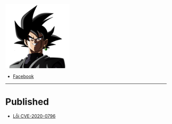 ![](/pics/back-goku.png)
+ [Facebook](https://www.facebook.com/cihpc)

--- 
# Published
+ [Lỗi CVE-2020-0796](https://blogth3pr0.github.io/CVE-2020-0796)
 
   

